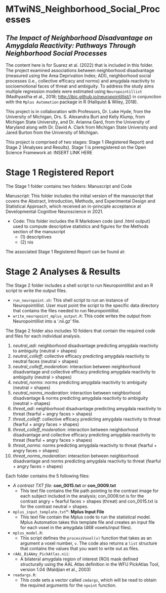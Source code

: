 # **MTwiNS_Neighborhood_Social_Processes**

## *The Impact of Neighborhood Disadvantage on Amygdala Reactivity: Pathways Through Neighborhood Social Processes*

The content here is for Suarez et al. (2022) that is included in this folder. The project examined associations between neighborhood disadvantage (measured using the Area Deprivation Index; ADI), neighborhood social processes (i.e., collective efficacy and norms) and amygdala reactivity to socioemotional faces of threat and ambiguity. To address the study aims multiple regression models were estimated using `Neuropointillist` (Madhyastha et al., 2018; http://ibic.github.io/neuropointillist/) in conjunction with the `Mplus Automation` package in R (Hallquist & Wiley, 2018). 

This project is in collaboration with Professors, Dr. Luke Hyde, from the University of Michigan, Drs. S. Alexandra Burt and Kelly Klump, from Michigan State University, and Dr. Arianna Gard, from the University of Maryland along with Dr. David A. Clark from Michigan State University and Jared Burton from the University of Michigan.

This project is comprised of two stages: Stage 1 (Registered Report) and Stage 2 (Analyses and Results). Stage 1 is preregistered on the Open Science Framework at: INSERT LINK HERE

# **Stage 1 Registered Report**

The Stage 1 folder contains two folders: Manuscript and Code

Manuscript: This folder includes the initial version of the manuscript that covers the Abstract, Introduction, Methods, and Experimental Design and Statistical Approach, which received an in-principle acceptance at Developmental Cognitive Neuroscience in 2021. 

 - Code: This folder includes the R Markdown code (and .html output) used to compute descriptive statistics and figures for the Methods section of the manuscript
   - (1) descriptives
   - (2) nis 

The associated Stage 1 Registered Report can be found at:
<link to Open Science>

# **Stage 2 Analyses & Results**

The Stage 2 folder includes a shell script to run Neuropointillist and an R script to write the output files.

 - `run_neuropoint.sh`: This shell script to run an instance of Neuropointillist. User must point the script to the specific data directory that contains the files needed to run Neuropointillist.
 - `write_neuropoint_mplus_output.R`: This code writes the output from Neuropointillist into a ‘.nii.gz’ file.

The Stage 2 folder also includes 10 folders that contain the required code and files for each individual analysis.

 1. *neutral_adi*: neighborhood disadvantage predicting amygdala reactivity to ambiguity (neutral > shapes)
 2. *neutral_colleff*: collective efficacy predicting amygdala reactivity to neutral faces (neutral > shapes)
 3. *neutral_colleff_moderation*: interaction between neighborhood disadvantage and collective efficacy predicting amygdala reactivity to ambiguity (neutral > shapes)
 4. *neutral_norms*: norms predicting amygdala reactivity to ambiguity (neutral > shapes)
 5. *neutral_norms_moderation*: interaction between neighborhood disadvantage & norms predicting amygdala reactivity to ambiguity (neutral > shapes)
 6. *threat_adi*: neighborhood disadvantage predicting amygdala reactivity to threat (fearful + angry faces > shapes)
 7. *threat_colleff*: collective efficacy predicting amygdala reactivity to threat (fearful + angry faces > shapes)
 8. *threat_colleff_moderation*: interaction between neighborhood disadvantage and collective efficacy predicting amygdala reactivity to threat (fearful + angry faces > shapes)
 9. *threat_norms*: norms predicting amygdala reactivity to threat (fearful + angry faces > shapes)
 10. *threat_norms_moderation*: interaction between neighborhood disadvantage and norms predicting amygdala reactivity to threat (fearful + angry faces > shapes)

Each folder contains the 5 following files:

 - *A contrast TXT file*: **con_0015.txt** or **con_0009.txt** 
    - This text file contains the file path pointing to the contrast image for each subject included in the analysis; con_0009.txt is for the contrast angry + fearful faces > shapes (threat) and con_0015.txt is for the contrast neutral > shapes.
 - `mplus_input_template.txt`*: **Mplus Input File** 
    - This text file contain the Mplus code to run the statistical model. Mplus Automation takes this template file and creates an input file for each voxel in the amygdala (468 voxels/input files).
 - `mplus_model.R`: 
    - This script defines the `processVoxel(v)` function that takes as an argument a voxel number, `v`. The code also returns a `list` structure that contains the values that you want to write out as files.
 - `rAAL_BiAAmy_PickAtlas.nii`: 
    - A bilateral amygdala region of interest (ROI) mask defined structurally using the AAL Atlas definition in the WFU PickAtlas Tool, version 1.04 (Maldjian et al., 2003) 
 - `readargs.R`: 
    - This code sets a vector called `cmdargs`, which will be read to obtain the required arguments for the `npoint` function. 
